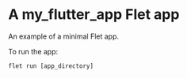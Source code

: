 # A my_flutter_app Flet app

An example of a minimal Flet app.

To run the app:

```
flet run [app_directory]
```